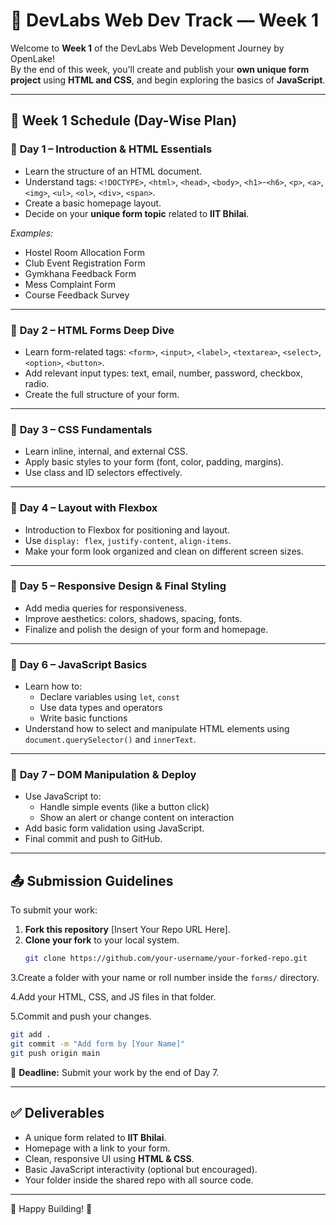 # 🧱 DevLabs Web Dev Track — Week 1

Welcome to **Week 1** of the DevLabs Web Development Journey by OpenLake!  
By the end of this week, you'll create and publish your **own unique form project** using **HTML and CSS**, and begin exploring the basics of **JavaScript**.

---

## 📅 Week 1 Schedule (Day-Wise Plan)

### 🔸 **Day 1 – Introduction & HTML Essentials**
- Learn the structure of an HTML document.
- Understand tags: `<!DOCTYPE>`, `<html>`, `<head>`, `<body>`, `<h1>`-`<h6>`, `<p>`, `<a>`, `<img>`, `<ul>`, `<ol>`, `<div>`, `<span>`.
- Create a basic homepage layout.
- Decide on your **unique form topic** related to **IIT Bhilai**.

*Examples:*
- Hostel Room Allocation Form  
- Club Event Registration Form  
- Gymkhana Feedback Form  
- Mess Complaint Form  
- Course Feedback Survey

---

### 🔸 **Day 2 – HTML Forms Deep Dive**
- Learn form-related tags: `<form>`, `<input>`, `<label>`, `<textarea>`, `<select>`, `<option>`, `<button>`.
- Add relevant input types: text, email, number, password, checkbox, radio.
- Create the full structure of your form.

---

### 🔸 **Day 3 – CSS Fundamentals**
- Learn inline, internal, and external CSS.
- Apply basic styles to your form (font, color, padding, margins).
- Use class and ID selectors effectively.

---

### 🔸 **Day 4 – Layout with Flexbox**
- Introduction to Flexbox for positioning and layout.
- Use `display: flex`, `justify-content`, `align-items`.
- Make your form look organized and clean on different screen sizes.

---

### 🔸 **Day 5 – Responsive Design & Final Styling**
- Add media queries for responsiveness.
- Improve aesthetics: colors, shadows, spacing, fonts.
- Finalize and polish the design of your form and homepage.

---

### 🔸 **Day 6 – JavaScript Basics**
- Learn how to:
  - Declare variables using `let`, `const`
  - Use data types and operators
  - Write basic functions
- Understand how to select and manipulate HTML elements using `document.querySelector()` and `innerText`.

---

### 🔸 **Day 7 – DOM Manipulation & Deploy**
- Use JavaScript to:
  - Handle simple events (like a button click)
  - Show an alert or change content on interaction
- Add basic form validation using JavaScript.
- Final commit and push to GitHub.

---

## 📤 Submission Guidelines

To submit your work:

1. **Fork this repository** [Insert Your Repo URL Here].
2. **Clone your fork** to your local system.
   ```bash
   git clone https://github.com/your-username/your-forked-repo.git
   ```
3.Create a folder with your name or roll number inside the `forms/` directory.

4.Add your HTML, CSS, and JS files in that folder.

5.Commit and push your changes.

```bash
git add .
git commit -m "Add form by [Your Name]"
git push origin main
```
📍 **Deadline:** Submit your work by the end of Day 7.

---

## ✅ Deliverables

- A unique form related to **IIT Bhilai**.  
- Homepage with a link to your form.  
- Clean, responsive UI using **HTML & CSS**.  
- Basic JavaScript interactivity (optional but encouraged).  
- Your folder inside the shared repo with all source code.

---

🎉 Happy Building! 🚀



